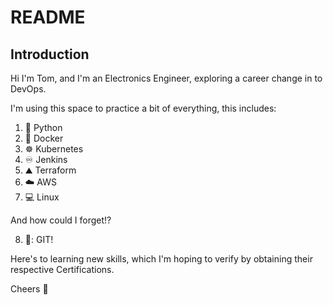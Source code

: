 # README

## Introduction

Hi I'm Tom, and I'm an Electronics Engineer, exploring a career change in to DevOps.

I'm using this space to practice a bit of everything, this includes:

1. :snake: Python
2. :whale: Docker
3. :wheel_of_dharma: Kubernetes
4. :infinity: Jenkins
5. :mountain: Terraform
6. :cloud: AWS
7. :computer: Linux

And how could I forget!?

8. 🤖: GIT! 

Here's to learning new skills, which I'm hoping to verify by obtaining their respective Certifications.

Cheers 🍻


<!---
tsthorne/tsthorne is a ✨ special ✨ repository because its `README.md` (this file) appears on your GitHub profile.
You can click the Preview link to take a look at your changes.
--->
